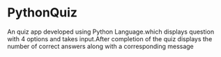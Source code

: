 # PythonQuiz
An quiz app developed using Python Language.which displays question with 4 options and takes input.After completion of the quiz displays the number of correct answers along with a corresponding message
